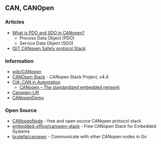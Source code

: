 ## CAN, CANOpen



### Articles
- [What is PDO and SDO in CANopen?](https://devicebase.net/en/can-in-automation-canopen/questions/what-is-pdo-and-sdo-in-canopen/5hc)
	- Process Data Object (PDO)
	- Service Data Object (SDO)
- [ISIT CANopen Safety protocol Stack](https://www.st.com/en/partner-products-and-services/isit-canopen-safety-protocol-stack.html)



### Information
- [wiki/CANopen](https://en.wikipedia.org/wiki/CANopen)
- [CANOpen Stack](https://canopen-stack.org/) - CANopen Stack Project, v4.4
- [CiA: CAN in Automation](https://www.can-cia.org)
	- [CANopen – The standardized embedded network](https://www.can-cia.org/canopen/)
- [Canopen-Lift](https://en.canopen-lift.org/wiki/Main_Page)
- [CANopenDemo](https://canopennode.github.io/)


### Open Source
- [CANopenNode](https://github.com/CANopenNode) - free and open source CANopen protocol stack
- [embedded-office/canopen-stack](https://github.com/embedded-office/canopen-stack) - Free CANopen Stack for Embedded Systems
- [brutella/canopen](https://github.com/brutella/canopen) - Communicate with other CANopen nodes in Go
